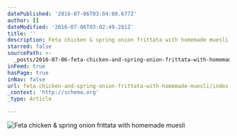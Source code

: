 ```yaml
---
datePublished: '2016-07-06T03:04:00.677Z'
author: []
dateModified: '2016-07-06T03:02:49.281Z'
title: ''
description: Feta chicken & spring onion frittata with homemade muesli
starred: false
sourcePath: >-
  _posts/2016-07-06-feta-chicken-and-spring-onion-frittata-with-homemade-muesli.md
inFeed: true
hasPage: true
inNav: false
url: feta-chicken-and-spring-onion-frittata-with-homemade-muesli/index.html
_context: 'http://schema.org'
_type: Article

---
```

![Feta chicken & spring onion frittata with homemade muesli](https://the-grid-user-content.s3-us-west-2.amazonaws.com/5571bbde-89e8-433b-94b7-ca782ef472b2.jpg)